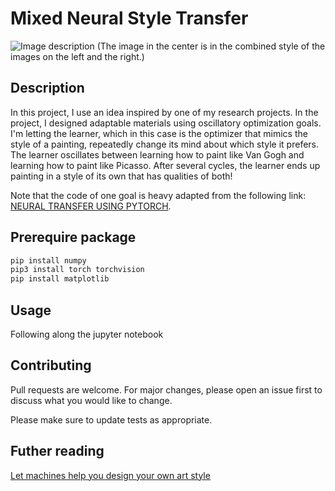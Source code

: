 # Mixed Neural Style Transfer

![Image description](https://static.wixstatic.com/media/94d104_d4932d4d0bde443fa6a5ef511762136f~mv2_d_4897_2184_s_2.png)
(The image in the center is in the combined style of the images on the left and the right.)

## Description

In this project, I use an idea inspired by one of my research projects. In the project, I designed adaptable materials using oscillatory optimization goals. I'm letting the learner, which in this case is the optimizer that mimics the style of a painting, repeatedly change its mind about which style it prefers. The learner oscillates between learning how to paint like Van Gogh and learning how to paint like Picasso. After several cycles, the learner ends up painting in a style of its own that has qualities of both!

Note that the code of one goal is heavy adapted from the following link: [NEURAL TRANSFER USING PYTORCH](https://pytorch.org/tutorials/advanced/neural_style_tutorial.html).

## Prerequire package

```bash
pip install numpy
pip3 install torch torchvision
pip install matplotlib

```

## Usage

Following along the jupyter notebook

## Contributing
Pull requests are welcome. For major changes, please open an issue first to discuss what you would like to change.

Please make sure to update tests as appropriate.

## Futher reading

[Let machines help you design your own art style](https://www.hallojiayi.com/post/let-machine-help-you-design-your-own-art-style)
